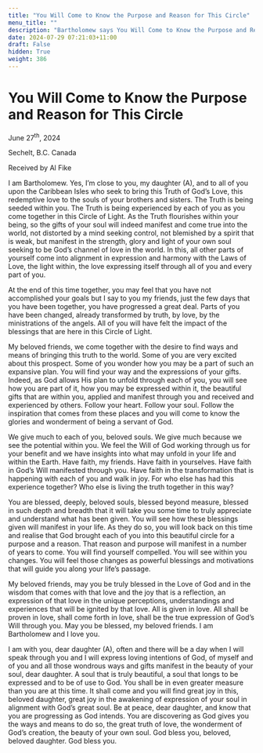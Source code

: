```yaml
---
title: "You Will Come to Know the Purpose and Reason for This Circle"
menu_title: ""
description: "Bartholomew says You Will Come to Know the Purpose and Reason for This Circle"
date: 2024-07-29 07:21:03+11:00
draft: False
hidden: True
weight: 386
---
```

# You Will Come to Know the Purpose and Reason for This Circle

June 27<sup>th</sup>, 2024

Sechelt, B.C. Canada

Received by Al Fike 


I am Bartholomew. Yes, I’m close to you, my daughter (A), and to all of you upon the Caribbean Isles who seek to bring this Truth of God’s Love, this redemptive love to the souls of your brothers and sisters. The Truth is being seeded within you. The Truth is being experienced by each of you as you come together in this Circle of Light. As the Truth flourishes within your being, so the gifts of your soul will indeed manifest and come true into the world, not distorted by a mind seeking control, not blemished by a spirit that is weak, but manifest in the strength, glory and light of your own soul seeking to be God’s channel of love in the world. In this, all other parts of yourself come into alignment in expression and harmony with the Laws of Love, the light within, the love expressing itself through all of you and every part of you.

At the end of this time together, you may feel that you have not accomplished your goals but I say to you my friends, just the few days that you have been together, you have progressed a great deal. Parts of you have been changed, already transformed by truth, by love, by the ministrations of the angels. All of you will have felt the impact of the blessings that are here in this Circle of Light. 

My beloved friends, we come together with the desire to find ways and means of bringing this truth to the world. Some of you are very excited about this prospect. Some of you wonder how you may be a part of such an expansive plan. You will find your way and the expressions of your gifts. Indeed, as God allows His plan to unfold through each of you, you will see how you are part of it, how you may be expressed within it, the beautiful gifts that are within you, applied and manifest through you and received and experienced by others. Follow your heart. Follow your soul. Follow the inspiration that comes from these places and you will come to know the glories and wonderment of being a servant of God.

We give much to each of you, beloved souls. We give much because we see the potential within you. We feel the Will of God working through us for your benefit and we have insights into what may unfold in your life and within the Earth. Have faith, my friends. Have faith in yourselves. Have faith in God’s Will manifested through you. Have faith in the transformation that is happening with each of you and walk in joy. For who else has had this experience together? Who else is living the truth together in this way? 

You are blessed, deeply, beloved souls, blessed beyond measure, blessed in such depth and breadth that it will take you some time to truly appreciate and understand what has been given. You will see how these blessings given will manifest in your life. As they do so, you will look back on this time and realise that God brought each of you into this beautiful circle for a purpose and a reason. That reason and purpose will manifest in a number of years to come. You will find yourself compelled. You will see within you changes. You will feel those changes as powerful blessings and motivations that will guide you along your life’s passage.

My beloved friends, may you be truly blessed in the Love of God and in the wisdom that comes with that love and the joy that is a reflection, an expression of that love in the unique perceptions, understandings and experiences that will be ignited by that love. All is given in love. All shall be proven in love, shall come forth in love, shall be the true expression of God’s Will through you. May you be blessed, my beloved friends. I am Bartholomew and I love you. 

I am with you, dear daughter (A), often and there will be a day when I will speak through you and I will express loving intentions of God, of myself and of you and all those wondrous ways and gifts manifest in the beauty of your soul, dear daughter. A soul that is truly beautiful, a soul that longs to be expressed and to be of use to God. You shall be in even greater measure than you are at this time. It shall come and you will find great joy in this, beloved daughter, great joy in the awakening of expression of your soul in alignment with God’s great soul. Be at peace, dear daughter, and know that you are progressing as God intends. You are discovering as God gives you the ways and means to do so, the great truth of love, the wonderment of God’s creation, the beauty of your own soul. God bless you, beloved, beloved daughter. God bless you.